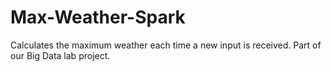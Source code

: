 # Max-Weather-Spark

Calculates the maximum weather each time a new input is received. Part of our Big Data lab project.
